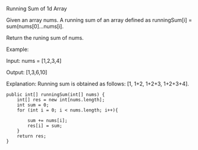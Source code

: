Running Sum of 1d Array

Given an array nums. A running sum of an array defined as runningSum[i] = sum(nums[0]...nums[i].

Return the runing sum of nums.

Example:

Input: nums = [1,2,3,4]

Output: [1,3,6,10]

Explanation: Running sum is obtained as follows: [1, 1+2, 1+2+3, 1+2+3+4].


    public int[] runningSum(int[] nums) {
        int[] res = new int[nums.length];
        int sum = 0;
        for (int i = 0; i < nums.length; i++){
         
            sum += nums[i];
            res[i] = sum;
        }
        return res;
    }
